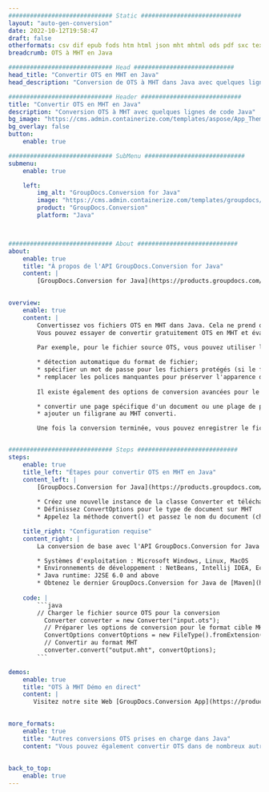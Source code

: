 ```yaml
---
############################# Static ############################
layout: "auto-gen-conversion"
date: 2022-10-12T19:58:47
draft: false
otherformats: csv dif epub fods htm html json mht mhtml ods pdf sxc tex tsv xlam xls xlsb xlsm xlsx xlt xltm xltx xml xps
breadcrumb: OTS à MHT en Java

############################# Head ############################
head_title: "Convertir OTS en MHT en Java"
head_description: "Conversion de OTS à MHT dans Java avec quelques lignes de code. Convertissez plus de 160 formats de fichiers à l'aide de l'API de conversion de documents GroupDocs pour Java"

############################# Header ############################
title: "Convertir OTS en MHT en Java"
description: "Conversion OTS à MHT avec quelques lignes de code Java"
bg_image: "https://cms.admin.containerize.com/templates/aspose/App_Themes/V3/images/bg/header1.png"
bg_overlay: false
button:
    enable: true

############################# SubMenu ############################
submenu:
    enable: true

    left:
        img_alt: "GroupDocs.Conversion for Java"
        image: "https://cms.admin.containerize.com/templates/groupdocs/images/product-logos/90x90-noborder/groupdocs-conversion-java.png"
        product: "GroupDocs.Conversion"
        platform: "Java"



############################# About ############################
about:
    enable: true
    title: "À propos de l'API GroupDocs.Conversion for Java"
    content: |
        [GroupDocs.Conversion for Java](https://products.groupdocs.com/conversion/java/) est une API de conversion de format de fichier avancée pour la conversion entre les formats d'image et de document populaires tels que Microsoft Office, OpenDocument, PDF, HTML, e-mail, CAO. et bien plus encore avec seulement quelques lignes de code. L'API native détecte automatiquement les formats des documents originaux et propose de nombreuses options de personnalisation des documents convertis. Outre la fonction d'extraction d'informations d'un document, il prend également en charge la mise en cache des résultats de conversion sur le disque local par défaut. Cependant, tout type de stockage de cache peut être pris en charge en implémentant les interfaces appropriées - Amazon S3, Dropbox, Google Drive, Windows Azure, Reddis ou tout autre.
    

overview:
    enable: true
    content: |
        Convertissez vos fichiers OTS en MHT dans Java. Cela ne prend que quelques lignes de code Java sur n'importe quelle plate-forme de votre choix, telle que Windows, Linux, macOS.
        Vous pouvez essayer de convertir gratuitement OTS en MHT et évaluer la qualité des résultats de conversion. En plus des scripts de conversion de fichiers simples, vous pouvez essayer des options plus sophistiquées pour charger le fichier source OTS et stocker la sortie MHT. 
        
        Par exemple, pour le fichier source OTS, vous pouvez utiliser les options de chargement suivantes :

        * détection automatique du format de fichier;
        * spécifier un mot de passe pour les fichiers protégés (si le format de fichier le prend en charge);
        * remplacer les polices manquantes pour préserver l'apparence du document.
        
        Il existe également des options de conversion avancées pour le fichier MHT :

        * convertir une page spécifique d'un document ou une plage de pages;
        * ajouter un filigrane au MHT converti.

        Une fois la conversion terminée, vous pouvez enregistrer le fichier MHT dans votre chemin de fichier local ou dans un stockage tiers tel que FTP, Amazon S3, Google Drive, Dropbox, etc. Veuillez noter - pour convertir OTS à MHT, vous n'avez pas besoin d'installer de logiciel supplémentaire, tel que MS Office, Open Office, Adobe Acrobat Reader, etc.


############################# Steps ############################
steps:
    enable: true
    title_left: "Étapes pour convertir OTS en MHT en Java"
    content_left: |
        [GroupDocs.Conversion for Java](https://products.groupdocs.com/conversion/java/) permet aux développeurs de convertir facilement le fichier OTS en MHT avec quelques lignes de code.
        
        * Créez une nouvelle instance de la classe Converter et téléchargez le fichier OTS avec le chemin complet
        * Définissez ConvertOptions pour le type de document sur MHT
        * Appelez la méthode convert() et passez le nom du document (chemin complet) et le format (MHT) en tant que paramètre

    title_right: "Configuration requise"
    content_right: |
        La conversion de base avec l'API GroupDocs.Conversion for Java peut être effectuée avec seulement quelques lignes de code. Nos API sont prises en charge sur toutes les principales plates-formes et systèmes d'exploitation. Avant d'exécuter le code ci-dessous, assurez-vous que les prérequis suivants sont installés sur votre système.

        * Systèmes d'exploitation : Microsoft Windows, Linux, MacOS
        * Environnements de développement : NetBeans, Intellij IDEA, Eclipse, etc.
        * Java runtime: J2SE 6.0 and above
        * Obtenez le dernier GroupDocs.Conversion for Java de [Maven](https://repository.groupdocs.com/webapp/#/artifacts/browse/tree/General/repo/com/groupdocs/groupdocs-conversion)
         
    code: |
        ```java    
        // Charger le fichier source OTS pour la conversion
          Converter converter = new Converter("input.ots");
          // Préparer les options de conversion pour le format cible MHT
          ConvertOptions convertOptions = new FileType().fromExtension("mht").getConvertOptions();
          // Convertir au format MHT
          converter.convert("output.mht", convertOptions);
        ```

demos:
    enable: true
    title: "OTS à MHT Démo en direct"
    content: |
       Visitez notre site Web [GroupDocs.Conversion App](https://products.groupdocs.app/conversion/family) et essayez la conversion OTS à MHT maintenant. La démo gratuite présente les avantages suivants
          

more_formats:
    enable: true
    title: "Autres conversions OTS prises en charge dans Java"
    content: "Vous pouvez également convertir OTS dans de nombreux autres formats de fichiers. Veuillez consulter la liste ci-dessous."
       
       
back_to_top:
    enable: true
---
```

